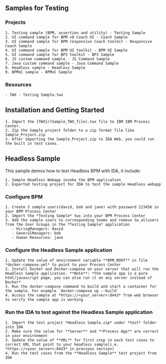 ##  Samples for Testing

### Projects

    1. Testing sample (BPM, assertion and utility) - Testing Sample
    2. UI command sample for BPM v8 Coach UI - Coach Sample
    3. UI command sample for BPM responsive Coach toolkit - Responsive Coach Sample
    4. UI command sample for BPM UI toolkit - BPM UI Sample
    5. UI command sample for BP3 toolkit - BP3 Sample
    6. JS custom command sample - JS Command Sample
    7. Java custom command sample - Java Command Sample    
    8. Headless sample - Headless Sample
    9. BPMoC sample - BPMoC Sample

### Resources

    - TWX - Testing Sample.twx

## Installation and Getting Started

    1. Import the {TWX}/(Sample_TWX_file).twx file to IBM IBM Process Center.
    2. Zip the Sample project folder to a zip format file like Sample_Project.zip
    3. After importing the Sample_Project.zip to IDA Web, you could run the built in test cases. 

## Headless Sample

This sample demos how to test Headless BPM with IDA, it include:

    1. Sample Headless Webapp invoke the BPM application
    2. Exported testing project for IDA to test the sample Headless webapp

### Configure BPM

    1. Create 3 sample users(david, bob and jane) with password 123456 in your BPM Process Center
    2. Import the *Testing Sample* twx into your BPM Process Center
    3. Add the sample users to corresponding teams and remove tw_allusers from the User Groups in the *Testing Sample* application
       - HiringManagers: david
       - GeneralManagers: bob
       - Human Resources: jane

### Configure the Headless Sample application

    1. Update the value of environment variable **BPM_ROOT** in file *docker-compose.yml* to point to your Process Center
    2. Install Docker and Docker-compose on your server that will run the Headless Sample application. **Note**: *the sample app is a pure html/javascript page, you can also run it on any server instead of Docker*
    3. Run the docker-compose command to build and start a cantainer for the sample. For example `docker-compose up --build`
    4. Access the sample at *https://<your_server>:8443* from web browser to verify the sample app is working

### Run the IDA to test against the Headless Sample application

    1. Import the test project *Headless Sample.zip* under *test* folder into IDA
    2. Make sure the value for **Server** and **Process App** are correct in your environment
    3. Update the value of **URL** for first step in each test cases to correct URL that point to your headless sample(i.e. *https://<your_server>:8443* in previous section)
    4. Run the test cases from the **Headless Sample** test project from IDA
